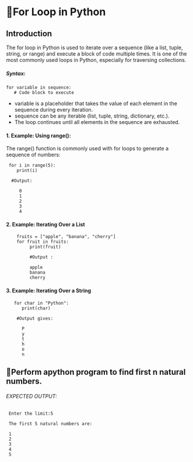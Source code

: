 # 📖For Loop in Python
## Introduction
The for loop in Python is used to iterate over a sequence (like a list, tuple, string, or range) and execute a block of code multiple times. It is one of the most commonly used loops in Python, especially for traversing collections.

##### Syntax:
    for variable in sequence:
       # Code block to execute

   - variable is a placeholder that takes the value of each element in the sequence during every iteration.
   - sequence can be any iterable (list, tuple, string, dictionary, etc.).
   - The loop continues until all elements in the sequence are exhausted.

#### 1. Example: Using range():
   The range() function is commonly used with for loops to generate a sequence of numbers:

     for i in range(5):
        print(i)

      #Output:

         0
         1
         2
         3
         4

#### 2. Example: Iterating Over a List
        fruits = ["apple", "banana", "cherry"]
        for fruit in fruits:
             print(fruit)

             #Output :

             apple
             banana
             cherry

#### 3. Example: Iterating Over a String
       for char in "Python":
          print(char)

        #Output gives:

          P
          y
          t
          h
          o
          n


## 🛑Perform apython program to find first n natural numbers.


###### EXPECTED OUTPUT:
     Enter the limit:5

     The first 5 natural numbers are:

     1
     2
     3
     4
     5
          


             

         


    

